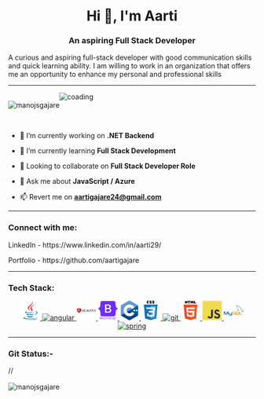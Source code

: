 <h1 align="center">Hi 👋, I'm Aarti</h1>
<h3 align="center">An aspiring Full Stack Developer</h3>
<p>A curious and aspiring full-stack developer with good
communication skills and quick learning ability. I am
willing to work in an organization that offers me an
opportunity to enhance my personal and professional
skills</p>
<hr>
<img align="right" alt="coading" width=400 src="https://cdn.dribbble.com/users/1162077/screenshots/3848914/programmer.gif"/>




<p align="left"> <img src="https://komarev.com/ghpvc/?username=manojsgajare&label=Profile%20views&color=0e75b6&style=flat" alt="manojsgajare" /> </p>

<p align="left"> <a href="https://twitter.com/" target="blank"><img src="https://img.shields.io/twitter/follow/?logo=twitter&style=for-the-badge" alt="" /></a> </p>

- 🔭 I’m currently working on **.NET Backend**

- 🌱 I’m currently learning **Full Stack Development**

- 👯 Looking to collaborate on **Full Stack Developer Role**

- 💬 Ask me about **JavaScript / Azure**

- 📫 Revert me on  **aartigajare24@gmail.com**
<hr>

<h3 align="left">Connect with me:</h3>
<p>LinkedIn - https://www.linkedin.com/in/aarti29/</p>
<p>Portfolio - https://github.com/aartigajare</p>
<hr>
<p align="left">
</p>

<h3 align="left">Tech Stack:</h3>
<p align="center"> <a href="https://www.java.com" target="_blank" rel="noreferrer"> <img src="https://raw.githubusercontent.com/devicons/devicon/master/icons/java/java-original.svg" alt="java" width="40" height="40"/> </a> <a href="https://angular.io" target="_blank" rel="noreferrer"> <img src="https://angular.io/assets/images/logos/angular/angular.svg" alt="angular" width="40" height="40"/> </a> <a href="https://angular.io" target="_blank" rel="noreferrer"> <img src="https://raw.githubusercontent.com/devicons/devicon/master/icons/angularjs/angularjs-original-wordmark.svg" alt="angularjs" width="40" height="40"/> </a> <a href="https://getbootstrap.com" target="_blank" rel="noreferrer"> <img src="https://raw.githubusercontent.com/devicons/devicon/master/icons/bootstrap/bootstrap-plain-wordmark.svg" alt="bootstrap" width="40" height="40"/> </a> <a href="https://www.w3schools.com/cpp/" target="_blank" rel="noreferrer"> <img src="https://raw.githubusercontent.com/devicons/devicon/master/icons/cplusplus/cplusplus-original.svg" alt="cplusplus" width="40" height="40"/> </a> <a href="https://www.w3schools.com/css/" target="_blank" rel="noreferrer"> <img src="https://raw.githubusercontent.com/devicons/devicon/master/icons/css3/css3-original-wordmark.svg" alt="css3" width="40" height="40"/> </a> <a href="https://git-scm.com/" target="_blank" rel="noreferrer"> <img src="https://www.vectorlogo.zone/logos/git-scm/git-scm-icon.svg" alt="git" width="40" height="40"/> </a> <a href="https://www.w3.org/html/" target="_blank" rel="noreferrer"> <img src="https://raw.githubusercontent.com/devicons/devicon/master/icons/html5/html5-original-wordmark.svg" alt="html5" width="40" height="40"/> </a> <a href="https://developer.mozilla.org/en-US/docs/Web/JavaScript" target="_blank" rel="noreferrer"> <img src="https://raw.githubusercontent.com/devicons/devicon/master/icons/javascript/javascript-original.svg" alt="javascript" width="40" height="40"/> </a> <a href="https://www.mysql.com/" target="_blank" rel="noreferrer"> <img src="https://raw.githubusercontent.com/devicons/devicon/master/icons/mysql/mysql-original-wordmark.svg" alt="mysql" width="40" height="40"/> </a> <a href="https://spring.io/" target="_blank" rel="noreferrer"> <img src="https://www.vectorlogo.zone/logos/springio/springio-icon.svg" alt="spring" width="40" height="40"/> </a> </p>

<hr>
<h3 align="left"> Git Status:-</h3>

// <p><img align="center" src="https://github-readme-streak-stats.herokuapp.com/?user=manojsgajare&show_icons=true&theme=tokyonight" alt="manojsgajare" /></p>

